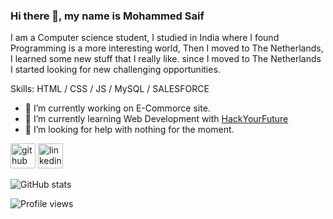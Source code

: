 ### Hi there 👋, my name is Mohammed Saif
I am a Computer science student, I studied in India where I found Programming is a more interesting world, Then I moved to The Netherlands, I learned some new stuff that I really like. since I moved to The Netherlands I started looking for new challenging opportunities.

Skills: HTML / CSS / JS / MySQL / SALESFORCE

- 🔭 I’m currently working on E-Commorce site.
- 🌱 I’m currently learning Web Development with [HackYourFuture](https://www.hackyourfuture.net/)
- 🤔 I’m looking for help with nothing for the moment.







[<img src='https://cdn.jsdelivr.net/npm/simple-icons@3.0.1/icons/github.svg' alt='github' height='40'>](https://github.com/MoSaif00)  [<img src='https://cdn.jsdelivr.net/npm/simple-icons@3.0.1/icons/linkedin.svg' alt='linkedin' height='40'>](https://www.linkedin.com/in/MoSaif00/)  

![GitHub stats](https://github-readme-stats.vercel.app/api?username=MoSaif00&show_icons=true)  

![Profile views](https://gpvc.arturio.dev/MoSaif00)  
